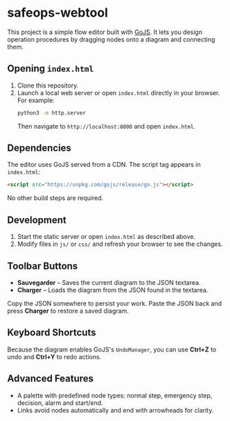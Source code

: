 # safeops-webtool

This project is a simple flow editor built with [GoJS](https://gojs.net/). It lets you design operation procedures by dragging nodes onto a diagram and connecting them.

## Opening `index.html`
1. Clone this repository.
2. Launch a local web server or open `index.html` directly in your browser. For example:
   ```bash
   python3 -m http.server
   ```
   Then navigate to `http://localhost:8000` and open `index.html`.

## Dependencies
The editor uses GoJS served from a CDN. The script tag appears in `index.html`:
```html
<script src="https://unpkg.com/gojs/release/go.js"></script>
```
No other build steps are required.

## Development
1. Start the static server or open `index.html` as described above.
2. Modify files in `js/` or `css/` and refresh your browser to see the changes.

## Toolbar Buttons
- **Sauvegarder** – Saves the current diagram to the JSON textarea.
- **Charger** – Loads the diagram from the JSON found in the textarea.

Copy the JSON somewhere to persist your work. Paste the JSON back and press **Charger** to restore a saved diagram.

## Keyboard Shortcuts
Because the diagram enables GoJS's `UndoManager`, you can use **Ctrl+Z** to undo and **Ctrl+Y** to redo actions.

## Advanced Features
- A palette with predefined node types: normal step, emergency step, decision, alarm and start/end.
- Links avoid nodes automatically and end with arrowheads for clarity.
